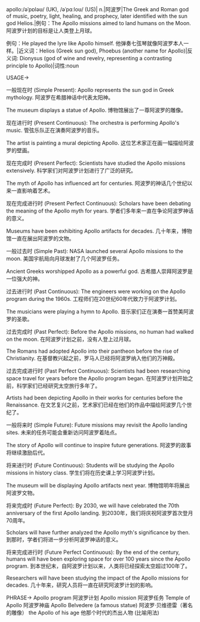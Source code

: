 apollo:/əˈpɒləʊ/ (UK), /əˈpɑːloʊ/ (US)| n.|阿波罗|The Greek and Roman god of music, poetry, light, healing, and prophecy, later identified with the sun god Helios.|例句：The Apollo missions aimed to land humans on the Moon.  阿波罗计划的目标是让人类登上月球。

例句：He played the lyre like Apollo himself. 他弹奏七弦琴就像阿波罗本人一样。|近义词：Helios (Greek sun god), Phoebus (another name for Apollo)|反义词: Dionysus (god of wine and revelry, representing a contrasting principle to Apollo)|词性:noun

USAGE->

一般现在时 (Simple Present):
Apollo represents the sun god in Greek mythology.  阿波罗在希腊神话中代表太阳神。

The museum displays a statue of Apollo.  博物馆展出了一尊阿波罗的雕像。

现在进行时 (Present Continuous):
The orchestra is performing Apollo's music.  管弦乐队正在演奏阿波罗的音乐。

The artist is painting a mural depicting Apollo.  这位艺术家正在画一幅描绘阿波罗的壁画。


现在完成时 (Present Perfect):
Scientists have studied the Apollo missions extensively.  科学家们对阿波罗计划进行了广泛的研究。

The myth of Apollo has influenced art for centuries.  阿波罗的神话几个世纪以来一直影响着艺术。


现在完成进行时 (Present Perfect Continuous):
Scholars have been debating the meaning of the Apollo myth for years.  学者们多年来一直在争论阿波罗神话的意义。

Museums have been exhibiting Apollo artifacts for decades.  几十年来，博物馆一直在展出阿波罗的文物。


一般过去时 (Simple Past):
NASA launched several Apollo missions to the moon.  美国宇航局向月球发射了几个阿波罗任务。

Ancient Greeks worshipped Apollo as a powerful god.  古希腊人崇拜阿波罗是一位强大的神。


过去进行时 (Past Continuous):
The engineers were working on the Apollo program during the 1960s.  工程师们在20世纪60年代致力于阿波罗计划。

The musicians were playing a hymn to Apollo.  音乐家们正在演奏一首赞美阿波罗的圣歌。


过去完成时 (Past Perfect):
Before the Apollo missions, no human had walked on the moon.  在阿波罗计划之前，没有人登上过月球。

The Romans had adopted Apollo into their pantheon before the rise of Christianity.  在基督教兴起之前，罗马人已经将阿波罗纳入他们的万神殿。


过去完成进行时 (Past Perfect Continuous):
Scientists had been researching space travel for years before the Apollo program began.  在阿波罗计划开始之前，科学家们已经研究太空旅行多年了。

Artists had been depicting Apollo in their works for centuries before the Renaissance.  在文艺复兴之前，艺术家们已经在他们的作品中描绘阿波罗几个世纪了。


一般将来时 (Simple Future):
Future missions may revisit the Apollo landing sites.  未来的任务可能会重新访问阿波罗着陆点。

The story of Apollo will continue to inspire future generations.  阿波罗的故事将继续激励后代。


将来进行时 (Future Continuous):
Students will be studying the Apollo missions in history class.  学生们将在历史课上学习阿波罗计划。

The museum will be displaying Apollo artifacts next year.  博物馆明年将展出阿波罗文物。


将来完成时 (Future Perfect):
By 2030, we will have celebrated the 70th anniversary of the first Apollo landing.  到2030年，我们将庆祝阿波罗首次登月70周年。

Scholars will have further analyzed the Apollo myth's significance by then. 到那时，学者们将进一步分析阿波罗神话的意义。


将来完成进行时 (Future Perfect Continuous):
By the end of the century, humans will have been exploring space for over 100 years since the Apollo program.  到本世纪末，自阿波罗计划以来，人类将已经探索太空超过100年了。

Researchers will have been studying the impact of the Apollo missions for decades.  几十年来，研究人员将一直在研究阿波罗计划的影响。


PHRASE->
Apollo program  阿波罗计划
Apollo mission 阿波罗任务
Temple of Apollo  阿波罗神庙
Apollo Belvedere (a famous statue)  阿波罗·贝维德雷（著名的雕像）
the Apollo of his age  他那个时代的杰出人物 (比喻用法)
